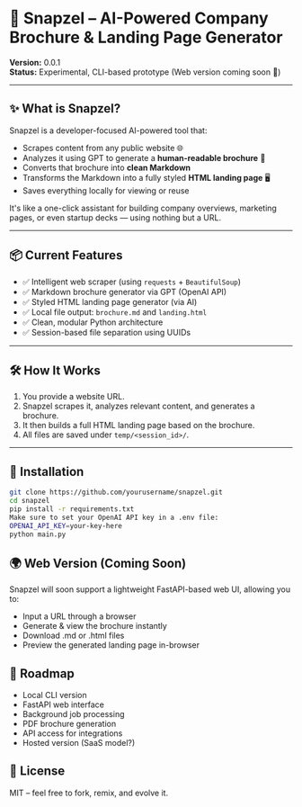 # 🧠 Snapzel – AI-Powered Company Brochure & Landing Page Generator

**Version:** 0.0.1  
**Status:** Experimental, CLI-based prototype (Web version coming soon 🚀)

---

## ✨ What is Snapzel?

Snapzel is a developer-focused AI-powered tool that:

- Scrapes content from any public website 🌐
- Analyzes it using GPT to generate a **human-readable brochure** 📄
- Converts that brochure into **clean Markdown**
- Transforms the Markdown into a fully styled **HTML landing page** 🖥
- Saves everything locally for viewing or reuse

It's like a one-click assistant for building company overviews, marketing pages, or even startup decks — using nothing but a URL.

---

## 📦 Current Features

- ✅ Intelligent web scraper (using `requests` + `BeautifulSoup`)
- ✅ Markdown brochure generator via GPT (OpenAI API)
- ✅ Styled HTML landing page generator (via AI)
- ✅ Local file output: `brochure.md` and `landing.html`
- ✅ Clean, modular Python architecture
- ✅ Session-based file separation using UUIDs

---

## 🛠 How It Works

1. You provide a website URL.
2. Snapzel scrapes it, analyzes relevant content, and generates a brochure.
3. It then builds a full HTML landing page based on the brochure.
4. All files are saved under `temp/<session_id>/`.

---

## 🧪 Installation

```bash
git clone https://github.com/yourusername/snapzel.git
cd snapzel
pip install -r requirements.txt
Make sure to set your OpenAI API key in a .env file:
OPENAI_API_KEY=your-key-here
python main.py
```

## 🌍 Web Version (Coming Soon)
Snapzel will soon support a lightweight FastAPI-based web UI, allowing you to:

- Input a URL through a browser
- Generate & view the brochure instantly
- Download .md or .html files
- Preview the generated landing page in-browser

## 📘 Roadmap
- Local CLI version
- FastAPI web interface
- Background job processing
- PDF brochure generation
- API access for integrations
- Hosted version (SaaS model?)


## 📝 License
MIT – feel free to fork, remix, and evolve it.

